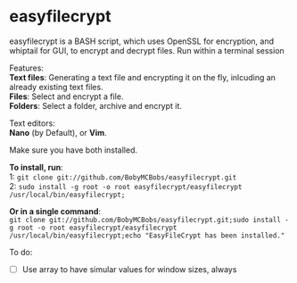 # easyfilecrypt
easyfilecrypt is a BASH script, which uses OpenSSL for encryption, and whiptail for GUI, to encrypt and decrypt files.
Run within a terminal session

Features:  
**Text files**: Generating a text file and encrypting it on the fly, inlcuding an already existing text files.  
**Files**: Select and encrypt a file.  
**Folders**: Select a folder, archive and encrypt it.  

Text editors:  
**Nano** (by Default), or **Vim**.

Make sure you have both installed.

**To install, run**:  
  1: `git clone git://github.com/BobyMCBobs/easyfilecrypt.git`  
  2: `sudo install -g root -o root easyfilecrypt/easyfilecrypt /usr/local/bin/easyfilecrypt;`  

**Or in a single command**:  
  `git clone git://github.com/BobyMCBobs/easyfilecrypt.git;sudo install -g root -o root easyfilecrypt/easyfilecrypt /usr/local/bin/easyfilecrypt;echo "EasyFileCrypt has been installed."`  

To do:  
- [ ] Use array to have simular values for window sizes, always  
